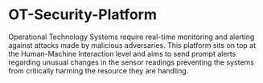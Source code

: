 # OT-Security-Platform
Operational Technology Systems require real-time monitoring and alerting against attacks made by malicious adversaries. This platform sits on top at the Human-Machine Interaction level and aims to send prompt alerts regarding unusual changes in the sensor readings preventing the systems from critically harming the resource they are handling. 
